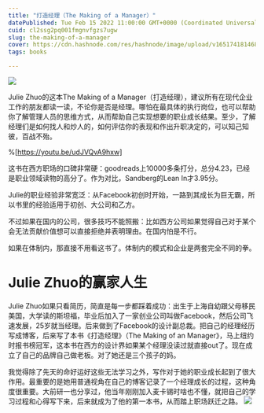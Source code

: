 ```yaml
---
title: "打造经理（The Making of a Manager）"
datePublished: Tue Feb 15 2022 11:00:00 GMT+0000 (Coordinated Universal Time)
cuid: cl2ssg2pq001fmgnvfgzs7ugw
slug: the-making-of-a-manager
cover: https://cdn.hashnode.com/res/hashnode/image/upload/v1651741814686/wKviQDilv.jpg
tags: books

---
```


![](https://i.imgur.com/jip9iFI.jpg)

Julie Zhuo的这本The Making of a Manager（打造经理），建议所有在现代企业工作的朋友都读一读，不论你是否是经理。哪怕在最具体的执行岗位，也可以帮助你了解管理人员的思维方式，从而帮助自己实现想要的职业成长结果。至少，了解经理们是如何找人和炒人的，如何评估你的表现和作出升职决定的，可以知己知彼，百战不殆。

%[https://youtu.be/udJVQvA9hxw]

这书在西方职场的口碑非常硬：goodreads上10000多条打分，总分4.23，已经是职业领域读物的高分了。作为对比，Sandberg的Lean In才3.95分。

Julie的职业经验非常宽泛：从Facebook初创时开始，一路到其成长为巨无霸，所以书里的经验适用于初创、大公司和乙方。

不过如果在国内的公司，很多技巧不能照搬：比如西方公司如果觉得自己对于某个会无法贡献价值想可以直接拒绝并表明理由。在国内怕是不行。

如果在体制内，那直接不用看这书了。体制内的模式和企业是两套完全不同的拳。

# Julie Zhuo的赢家人生
Julie Zhuo如果只看简历，简直是每一步都踩着成功：出生于上海自幼跟父母移民美国，大学读的斯坦福，毕业后加入了一家创业公司叫做Facebook，然后公司飞速发展，25岁就当经理。后来做到了Facebook的设计副总裁。把自己的经理经历写成博客，后来写了本书《打造经理》（The Making of an Manager》，马上纽约时报书榜冠军，这本书在西方的设计界如果某个经理没读过就直接out了。现在成立了自己的品牌自己做老板。对了她还是三个孩子的妈。

我觉得除了先天的命好运好这些无法学习之外，写作对于她的职业成长起到了很大作用。最重要的是她用普通视角在自己的博客记录了一个经理成长的过程，这种角度很重要。大前研一也分享过，他当年刚刚加入麦卡锡时啥也不懂，就把自己的学习过程和心得写下来，后来就成为了他的第一本书，从而踏上职场跃迁之路。
![](https://i.imgur.com/FxqShuV.jpg)
